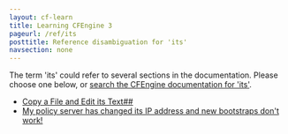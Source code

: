 ```yaml
---
layout: cf-learn
title: Learning CFEngine 3
pageurl: /ref/its
posttitle: Reference disambiguation for 'its'
navsection: none
---
```


The term 'its' could refer to several sections in the documentation. Please choose one below, or
[search the CFEngine documentation for 'its'](http://docs.cfengine.com/latest/search.html?q=its).

- [Copy a File and Edit its Text\#\#](http://docs.cfengine.com/latest/examples-tutorials-files-tutorial.html#copy-a-file-and-edit-its-text##)
- [My policy server has changed its IP address and new bootstraps don't work\!](http://docs.cfengine.com/latest/guide-faq.html#my-policy-server-has-changed-its-ip-address-and-new-bootstraps-don-t-work!)
